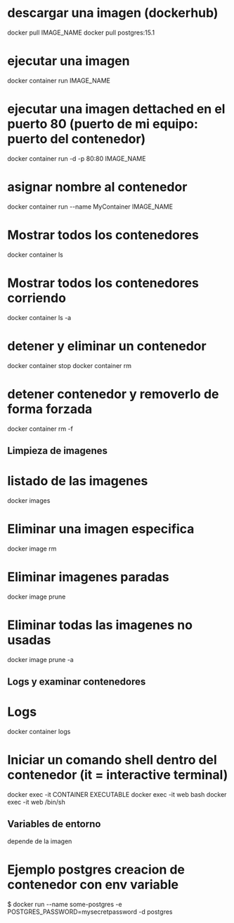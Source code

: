  
# descargar una imagen (dockerhub)
docker pull IMAGE_NAME
docker pull postgres:15.1

# ejecutar una imagen
docker container run IMAGE_NAME

# ejecutar una imagen dettached en el puerto 80 (puerto de mi equipo: puerto del contenedor)
docker container run -d -p 80:80 IMAGE_NAME

# asignar nombre al contenedor
docker container run --name MyContainer IMAGE_NAME

# Mostrar todos los contenedores
docker container ls

# Mostrar todos los contenedores corriendo
docker container ls -a

# detener y eliminar un contenedor
docker container stop <container-id>
docker container rm <container-id>

# detener contenedor y removerlo de forma forzada
docker container rm -f <container-id>

## Limpieza de imagenes

# listado de las imagenes
docker images

# Eliminar una imagen especifica
docker image rm <image-id>

# Eliminar imagenes paradas
docker image prune

# Eliminar todas las imagenes no usadas
docker image prune -a

## Logs y examinar contenedores

# Logs
docker container logs <container-id>

# Iniciar un comando shell dentro del contenedor (it = interactive terminal)
docker exec -it CONTAINER EXECUTABLE
docker exec -it web bash
docker exec -it web /bin/sh

## Variables de entorno
depende de la imagen

# Ejemplo postgres creacion de contenedor con env variable
$ docker run --name some-postgres -e POSTGRES_PASSWORD=mysecretpassword -d postgres
